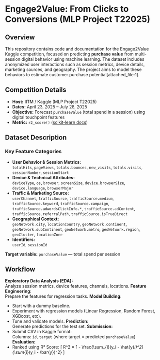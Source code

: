# Engage2Value: From Clicks to Conversions (MLP Project T22025)

## Overview

This repository contains code and documentation for the Engage2Value Kaggle competition, focused on predicting **purchase value** from multi-session digital behavior using machine learning. The dataset includes anonymized user interactions such as session metrics, device details, marketing sources, and geography. The project aims to model these behaviors to estimate customer purchase potential[attached_file:1].

## Competition Details

- **Host:** IITM / Kaggle (MLP Project T22025)
- **Dates:** April 23, 2025 – July 28, 2025
- **Objective:** Forecast `purchaseValue` (total spend in a session) using digital touchpoint features
- **Metric:** `r2_score()` ([scikit-learn docs](https://scikit-learn.org/stable/modules/generated/sklearn.metrics.r2_score.html))

## Dataset Description

### Key Feature Categories

- **User Behavior & Session Metrics:**  
  `totalHits`, `pageViews`, `totals.bounces`, `new_visits`, `totals.visits`, `sessionNumber`, `sessionStart`
- **Device & Technical Attributes:**  
  `deviceType`, `os`, `browser`, `screenSize`, `device.browserSize`, `device.language`, `browserMajor`
- **Traffic & Marketing Source:**  
  `userChannel`, `trafficSource`, `trafficSource.medium`, `trafficSource.keyword`, `trafficSource.campaign`, `trafficSource.adwordsClickInfo.*`, `trafficSource.adContent`, `trafficSource.referralPath`, `trafficSource.isTrueDirect`
- **Geographical Context:**  
  `geoNetwork.city`, `locationCountry`, `geoNetwork.continent`, `geoNetwork.subContinent`, `geoNetwork.metro`, `geoNetwork.region`, `geoCluster`, `locationZone`
- **Identifiers:**  
  `userId`, `sessionId`

**Target variable:** `purchaseValue` — total spend per session

## Workflow

 **Exploratory Data Analysis (EDA):**  
   Analyze session metrics, device features, channels, locations.
 **Feature Engineering:**  
   Prepare the features for regression tasks.
 **Model Building:**  
   - Start with a dummy baseline.
   - Experiment with regression models (Linear Regression, Random Forest, XGBoost, etc).
   - Tune and validate models.
 **Prediction:**  
   Generate predictions for the test set.
 **Submission:**  
   - Submit CSV in Kaggle format:  
     Columns: `id`, `target` (where target = predicted `purchaseValue`)
 **Evaluation:**  
   - Ranked using R² Score:
     \[
       R^2 = 1 - \frac{\sum_{i}(y_i - \hat{y}_i)^2}{\sum_{i}(y_i - \bar{y})^2}
     \]
